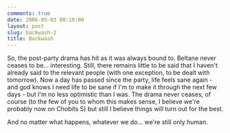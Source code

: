```yaml
---
comments: true
date: 2006-05-03 00:19:00
layout: post
slug: backwash-2
title: Backwash
---
```


So, the post-party drama has hit as it was always bound to.  Beltane never ceases to be... interesting.  Still, there remains little to be said that I haven't already said to the relevant people (with one exception, to be dealt with tomorrow).  Now a day has passed since the party, life feels sane again - and god knows I need life to be sane if I'm to make it through the next few days - but I'm no less optimistic than I was.  The drama never ceases, of course (to the few of you to whom this makes sense, I believe we're probably now on Chobits S) but still I believe things will turn out for the best.  

And no matter what happens, whatever we do...  we're still only human.  


